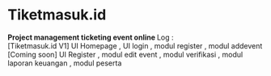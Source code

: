 <h1>Tiketmasuk.id</h1> 

<b>Project management ticketing event online </b>
Log : <br>
[Tiketmasuk.id V1] UI Homepage , UI login , modul register , modul addevent <br>
[Coming soon] UI Register , modul edit event , modul verifikasi , modul laporan keuangan , modul peserta<br>
